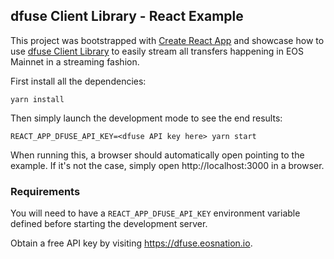## dfuse Client Library - React Example

This project was bootstrapped with [Create React App](https://github.com/facebook/create-react-app) and
showcase how to use [dfuse Client Library](https://github.com/dfuse-io/client-js) to easily stream
all transfers happening in EOS Mainnet in a streaming fashion.

First install all the dependencies:

    yarn install

Then simply launch the development mode to see the end results:

    REACT_APP_DFUSE_API_KEY=<dfuse API key here> yarn start

When running this, a browser should automatically open pointing
to the example. If it's not the case, simply open http://localhost:3000 in a browser.

### Requirements

You will need to have a `REACT_APP_DFUSE_API_KEY` environment variable defined
before starting the development server.

Obtain a free API key by visiting https://dfuse.eosnation.io.
